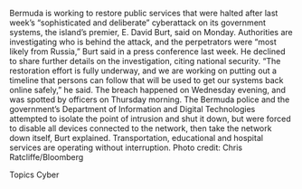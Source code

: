 Bermuda is working to restore public services that were halted after last week’s “sophisticated and deliberate” cyberattack on its government systems, the island’s premier, E. David Burt, said on Monday.
Authorities are investigating who is behind the attack, and the perpetrators were “most likely from Russia,” Burt said in a press conference last week. He declined to share further details on the investigation, citing national security.
“The restoration effort is fully underway, and we are working on putting out a timeline that persons can follow that will be used to get our systems back online safely,” he said.
The breach happened on Wednesday evening, and was spotted by officers on Thursday morning. The Bermuda police and the government’s Department of Information and Digital Technologies attempted to isolate the point of intrusion and shut it down, but were forced to disable all devices connected to the network, then take the network down itself, Burt explained.
Transportation, educational and hospital services are operating without interruption.
Photo credit: Chris Ratcliffe/Bloomberg

Topics
Cyber
